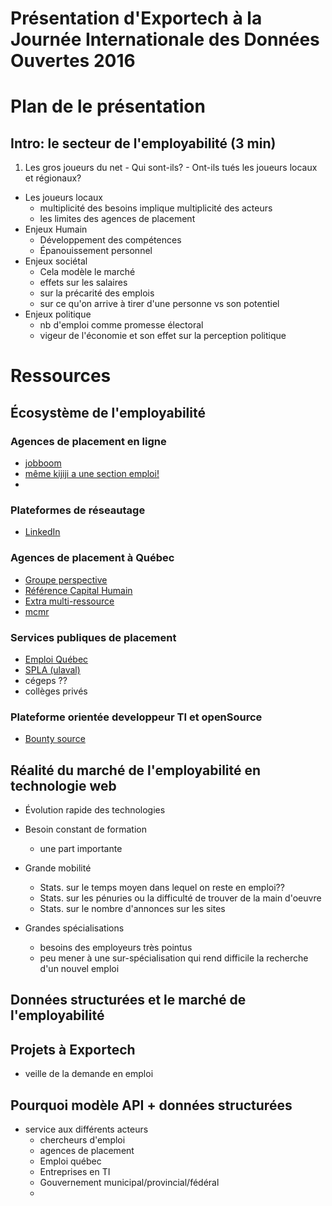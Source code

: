 # Présentation d'Exportech à la Journée Internationale des Données Ouvertes 2016


# Plan de le présentation

## Intro: le secteur de l'employabilité (3 min)

  1. Les gros joueurs du net
    - Qui sont-ils?
    - Ont-ils tués les joueurs locaux et régionaux?
  - Les joueurs locaux
    - multiplicité des besoins implique multiplicité des acteurs
    - les limites des agences de placement
  - Enjeux Humain
    - Développement des compétences
    - Épanouissement personnel
  - Enjeux sociétal
    - Cela modèle le marché
    - effets sur les salaires
    - sur la précarité des emplois
    - sur ce qu'on arrive à tirer d'une personne vs son potentiel
  - Enjeux politique
    - nb d'emploi comme promesse électoral
    - vigeur de l'économie et son effet sur la perception politique

# Ressources

## Écosystème de l'employabilité

### Agences de placement en ligne

  - [jobboom](http://www.jobboom.com/fr)
  - [même kijiji a une section emploi!](http://www.kijiji.ca/b-emploi/ville-de-quebec/c45l1700124)
  -

### Plateformes de réseautage

  - [LinkedIn](http://www.linkedin.com)

### Agences de placement à Québec

  - [Groupe perspective](http://www.groupeperspective.com/)
  - [Référence Capital Humain](http://www.rchemploi.com/)
  - [Extra multi-ressource](http://www.extraressources.ca/)
  - [mcmr](www.mcmr.com)

### Services publiques de placement

  - [Emploi Québec](placement.emploiquebec.gouv.qc.ca)
  - [SPLA (ulaval)](https://www.spla.ulaval.ca/)
  - cégeps ??
  - collèges privés

### Plateforme orientée developpeur TI et openSource

  - [Bounty source](https://www.bountysource.com/)

## Réalité du marché de l'employabilité en technologie web

  - Évolution rapide des technologies
  - Besoin constant de formation
    - une part importante
  - Grande mobilité
    - Stats. sur le temps moyen dans lequel on reste en emploi??
    - Stats. sur les pénuries ou la difficulté de trouver de la main d'oeuvre
    - Stats. sur le nombre d'annonces sur les sites

  - Grandes spécialisations
    - besoins des employeurs très pointus
    - peu mener à une sur-spécialisation qui rend difficile la recherche d'un nouvel emploi



## Données structurées et le marché de l'employabilité



## Projets à Exportech

  - veille de la demande en emploi

## Pourquoi modèle API + données structurées

  - service aux différents acteurs
    - chercheurs d'emploi
    - agences de placement
    - Emploi québec
    - Entreprises en TI
    - Gouvernement municipal/provincial/fédéral
    -
